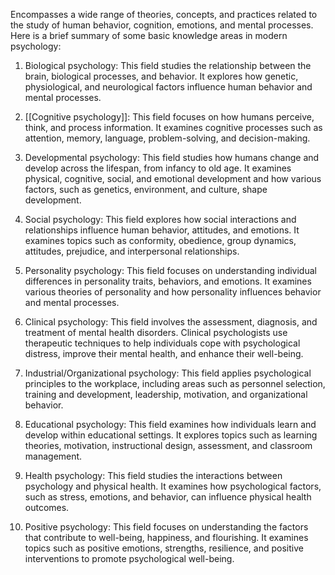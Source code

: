 
Encompasses a wide range of theories, concepts, and practices related to the study of human behavior, cognition, emotions, and mental processes. Here is a brief summary of some basic knowledge areas in modern psychology:

1.  Biological psychology: This field studies the relationship between the brain, biological processes, and behavior. It explores how genetic, physiological, and neurological factors influence human behavior and mental processes.
    
2.  [[Cognitive psychology]]: This field focuses on how humans perceive, think, and process information. It examines cognitive processes such as attention, memory, language, problem-solving, and decision-making.
    
3.  Developmental psychology: This field studies how humans change and develop across the lifespan, from infancy to old age. It examines physical, cognitive, social, and emotional development and how various factors, such as genetics, environment, and culture, shape development.
    
4.  Social psychology: This field explores how social interactions and relationships influence human behavior, attitudes, and emotions. It examines topics such as conformity, obedience, group dynamics, attitudes, prejudice, and interpersonal relationships.
    
5.  Personality psychology: This field focuses on understanding individual differences in personality traits, behaviors, and emotions. It examines various theories of personality and how personality influences behavior and mental processes.
    
6.  Clinical psychology: This field involves the assessment, diagnosis, and treatment of mental health disorders. Clinical psychologists use therapeutic techniques to help individuals cope with psychological distress, improve their mental health, and enhance their well-being.
    
7.  Industrial/Organizational psychology: This field applies psychological principles to the workplace, including areas such as personnel selection, training and development, leadership, motivation, and organizational behavior.
    
8.  Educational psychology: This field examines how individuals learn and develop within educational settings. It explores topics such as learning theories, motivation, instructional design, assessment, and classroom management.
    
9.  Health psychology: This field studies the interactions between psychology and physical health. It examines how psychological factors, such as stress, emotions, and behavior, can influence physical health outcomes.
    
10.  Positive psychology: This field focuses on understanding the factors that contribute to well-being, happiness, and flourishing. It examines topics such as positive emotions, strengths, resilience, and positive interventions to promote psychological well-being.